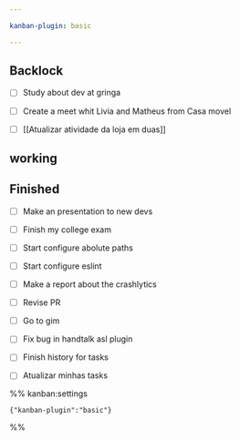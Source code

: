 ```yaml
---

kanban-plugin: basic

---
```


## Backlock

- [ ] Study about dev at gringa
- [ ] Create a meet whit Livia and Matheus from Casa movel
- [ ] [[Atualizar atividade da loja em duas]]


## working



## Finished

- [ ] Make an presentation to new devs
- [ ] Finish my college exam
- [ ] Start configure abolute paths
- [ ] Start configure eslint
- [ ] Make a report about the crashlytics
- [ ] Revise PR
- [ ] Go to gim
- [ ] Fix bug in handtalk asl plugin
- [ ] Finish history for tasks
- [ ] Atualizar minhas tasks




%% kanban:settings
```
{"kanban-plugin":"basic"}
```
%%